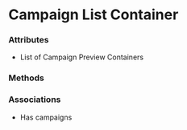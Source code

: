 # Campaign List Container

### Attributes

- List of Campaign Preview Containers

### Methods

### Associations

- Has campaigns
